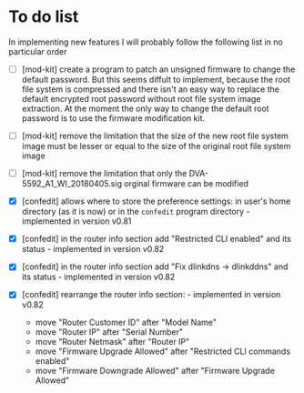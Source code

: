# To do list

In implementing new features I will probably follow the following list in no particular order

- [ ] [mod-kit] create a program to patch an unsigned firmware to change the default password. But this seems diffult to implement, because the root file system is compressed and there isn't an easy way to replace the default encrypted root password without root file system image extraction. At the moment the only way to change the default root password is to use the firmware modification kit.

- [ ] [mod-kit] remove the limitation that the size of the new root file system image must be lesser or equal to the size of the original root file system image

- [ ] [mod-kit] remove the limitation that only the DVA-5592_A1_WI_20180405.sig orginal firmware can be modified

- [X] [confedit] allows where to store the preference settings: in user's home directory (as it is now) or in the `confedit` program directory - implemented in version v0.81

- [X] [confedit] in the router info section add "Restricted CLI enabled" and its status - implemented in version v0.82

- [X] [confedit] in the router info section add "Fix dlinkdns -> dlinkddns" and its status - implemented in version v0.82

- [X] [confedit] rearrange the router info section: - implemented in version v0.82

   * move "Router Customer ID" after "Model Name"
   * move "Router IP" after "Serial Number"
   * move "Router Netmask" after "Router IP"
   * move "Firmware Upgrade Allowed" after "Restricted CLI commands enabled"
   * move "Firmware Downgrade Allowed" after "Firmware Upgrade Allowed"
